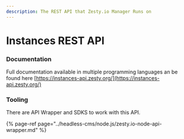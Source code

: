 ```yaml
---
description: The REST API that Zesty.io Manager Runs on
---
```


# Instances REST API

### Documentation 

Full documentation available in multiple programming languages an be found here [https://instances-api.zesty.org/](https://instances-api.zesty.org/)

### Tooling

There are API Wrapper and SDKS to work with this API. 

{% page-ref page="../headless-cms/node.js/zesty.io-node-api-wrapper.md" %}


